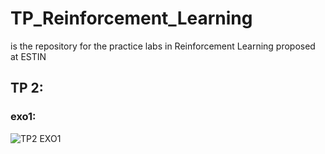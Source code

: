 # TP_Reinforcement_Learning
is the repository for the practice labs in Reinforcement Learning proposed at ESTIN
## TP 2:
### exo1:
![TP2 EXO1]('TP2/TP2_Exo1.jpg')
